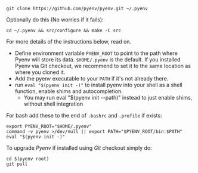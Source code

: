 `git clone https://github.com/pyenv/pyenv.git ~/.pyenv`

Optionally do this (No worries if it fails):

`cd ~/.pyenv && src/configure && make -C src`

For more details of the instructions below, read on.

- Define environment variable `PYENV_ROOT` to point to the path where Pyenv will
  store its data. `$HOME/.pyenv` is the default. If you installed Pyenv via Git
  checkout, we recommend to set it to the same location as where you cloned it.
- Add the pyenv executable to your `PATH` if it's not already there.
- run `eval "$(pyenv init -)"` to install pyenv into your shell as a shell
  function, enable shims and autocompletion.
  - You may run eval "$(pyenv init --path)" instead to just enable shims,
    without shell integration

For bash add these to the end of `.bashrc` and `.profile` if exists:

```shell
export PYENV_ROOT="$HOME/.pyenv"
command -v pyenv >/dev/null || export PATH="$PYENV_ROOT/bin:$PATH"
eval "$(pyenv init -)"
```

To upgrade _Pyenv_ if installed using _Git_ checkout simply do:

```shell
cd $(pyenv root)
git pull
```
